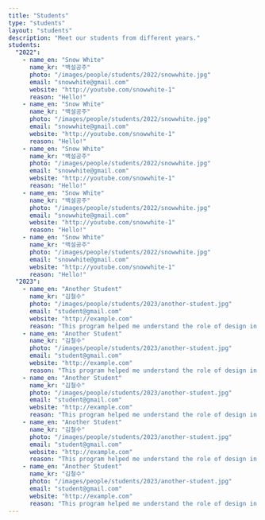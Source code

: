 ```yaml
---
title: "Students"
type: "students"
layout: "students"
description: "Meet our students from different years."
students:
  "2022":
    - name_en: "Snow White"
      name_kr: "백설공주"
      photo: "/images/people/students/2022/snowwhite.jpg"
      email: "snowwhite@gmail.com"
      website: "http://youtube.com/snowwhite-1"
      reason: "Hello!"
    - name_en: "Snow White"
      name_kr: "백설공주"
      photo: "/images/people/students/2022/snowwhite.jpg"
      email: "snowwhite@gmail.com"
      website: "http://youtube.com/snowwhite-1"
      reason: "Hello!"
    - name_en: "Snow White"
      name_kr: "백설공주"
      photo: "/images/people/students/2022/snowwhite.jpg"
      email: "snowwhite@gmail.com"
      website: "http://youtube.com/snowwhite-1"
      reason: "Hello!"
    - name_en: "Snow White"
      name_kr: "백설공주"
      photo: "/images/people/students/2022/snowwhite.jpg"
      email: "snowwhite@gmail.com"
      website: "http://youtube.com/snowwhite-1"
      reason: "Hello!"
    - name_en: "Snow White"
      name_kr: "백설공주"
      photo: "/images/people/students/2022/snowwhite.jpg"
      email: "snowwhite@gmail.com"
      website: "http://youtube.com/snowwhite-1"
      reason: "Hello!"
  "2023":
    - name_en: "Another Student"
      name_kr: "김철수"
      photo: "/images/people/students/2023/another-student.jpg"
      email: "student@gmail.com"
      website: "http://example.com"
      reason: "This program helped me understand the role of design in society."
    - name_en: "Another Student"
      name_kr: "김철수"
      photo: "/images/people/students/2023/another-student.jpg"
      email: "student@gmail.com"
      website: "http://example.com"
      reason: "This program helped me understand the role of design in society."
    - name_en: "Another Student"
      name_kr: "김철수"
      photo: "/images/people/students/2023/another-student.jpg"
      email: "student@gmail.com"
      website: "http://example.com"
      reason: "This program helped me understand the role of design in society."
    - name_en: "Another Student"
      name_kr: "김철수"
      photo: "/images/people/students/2023/another-student.jpg"
      email: "student@gmail.com"
      website: "http://example.com"
      reason: "This program helped me understand the role of design in society."
    - name_en: "Another Student"
      name_kr: "김철수"
      photo: "/images/people/students/2023/another-student.jpg"
      email: "student@gmail.com"
      website: "http://example.com"
      reason: "This program helped me understand the role of design in society."
---
```

